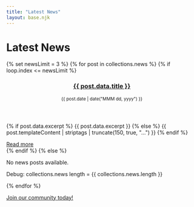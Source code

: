 ```yaml
---
title: "Latest News"
layout: base.njk
---
```


<h1>Latest News</h1>

<section class="grid">
{% set newsLimit = 3 %}
{% for post in collections.news %}
  {% if loop.index <= newsLimit %}
  <article>
    <header>
      <h3><a href="{{ post.url }}">{{ post.data.title }}</a></h3>
      <p><small>{{ post.date | date("MMM dd, yyyy") }}</small></p>
    </header>
    <p>
      {% if post.data.excerpt %}
        {{ post.data.excerpt }}
      {% else %}
        {{ post.templateContent | striptags | truncate(150, true, "…") }}
      {% endif %}
    </p>
    <footer>
      <a href="{{ post.url }}" role="button" class="secondary">Read more</a>
    </footer>
  </article>
  {% endif %}
{% else %}
  <p>No news posts available.</p>
  <p>Debug: collections.news length = {{ collections.news.length }}</p>
{% endfor %}
</section>

<p><a href="/apply/" role="button">Join our community today!</a></p>